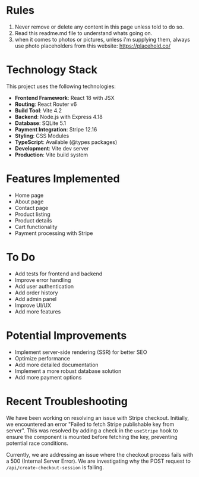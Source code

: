 # Rules

1. Never remove or delete any content in this page unless told to do so.
2. Read this readme.md file to understand whats going on.
3. when it comes to photos or pictures, unless i'm supplying them, always use photo placeholders from this website: https://placehold.co/

# Technology Stack

This project uses the following technologies:

- **Frontend Framework**: React 18 with JSX
- **Routing**: React Router v6
- **Build Tool**: Vite 4.2
- **Backend**: Node.js with Express 4.18
- **Database**: SQLite 5.1
- **Payment Integration**: Stripe 12.16
- **Styling**: CSS Modules
- **TypeScript**: Available (@types packages)
- **Development**: Vite dev server
- **Production**: Vite build system

# Features Implemented

- Home page
- About page
- Contact page
- Product listing
- Product details
- Cart functionality
- Payment processing with Stripe

# To Do

- Add tests for frontend and backend
- Improve error handling
- Add user authentication
- Add order history
- Add admin panel
- Improve UI/UX
- Add more features

# Potential Improvements

- Implement server-side rendering (SSR) for better SEO
- Optimize performance
- Add more detailed documentation
- Implement a more robust database solution
- Add more payment options

# Recent Troubleshooting

We have been working on resolving an issue with Stripe checkout. Initially, we encountered an error "Failed to fetch Stripe publishable key from server". This was resolved by adding a check in the `useStripe` hook to ensure the component is mounted before fetching the key, preventing potential race conditions.

Currently, we are addressing an issue where the checkout process fails with a 500 (Internal Server Error). We are investigating why the POST request to `/api/create-checkout-session` is failing.
